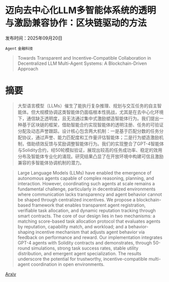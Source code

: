 # 迈向去中心化LLM多智能体系统的透明与激励兼容协作：区块链驱动的方法

发布时间：2025年09月20日

`Agent` `金融科技`

> Towards Transparent and Incentive-Compatible Collaboration in Decentralized LLM Multi-Agent Systems: A Blockchain-Driven Approach

# 摘要

> 大型语言模型（LLMs）催生了能执行复杂推理、规划与交互任务的自主智能体。但大规模协调这类智能体仍面临根本性挑战，尤其是在去中心化环境下，通信缺乏透明度，且无法通过集中式激励塑造智能体行为。我们提出一种基于区块链的框架，借助智能合约实现智能体的透明注册、任务的可验证分配及动态声誉跟踪。设计核心包含两大机制：一是基于匹配分数的任务分配协议，通过声誉、能力匹配度和工作量评估智能体；二是行为塑造激励机制，借助绩效反馈与奖励调整智能体行为。我们的实现整合了GPT-4智能体与Solidity合约，经50轮模拟验证，展现出较高的任务成功率、稳定的效用分布及智能体专业化的涌现。研究结果凸显了在开放环境中构建可信且激励兼容的多智能体协调机制的潜力。

> Large Language Models (LLMs) have enabled the emergence of autonomous agents capable of complex reasoning, planning, and interaction. However, coordinating such agents at scale remains a fundamental challenge, particularly in decentralized environments where communication lacks transparency and agent behavior cannot be shaped through centralized incentives. We propose a blockchain-based framework that enables transparent agent registration, verifiable task allocation, and dynamic reputation tracking through smart contracts. The core of our design lies in two mechanisms: a matching score-based task allocation protocol that evaluates agents by reputation, capability match, and workload; and a behavior-shaping incentive mechanism that adjusts agent behavior via feedback on performance and reward. Our implementation integrates GPT-4 agents with Solidity contracts and demonstrates, through 50-round simulations, strong task success rates, stable utility distribution, and emergent agent specialization. The results underscore the potential for trustworthy, incentive-compatible multi-agent coordination in open environments.

[Arxiv](https://arxiv.org/abs/2509.16736)